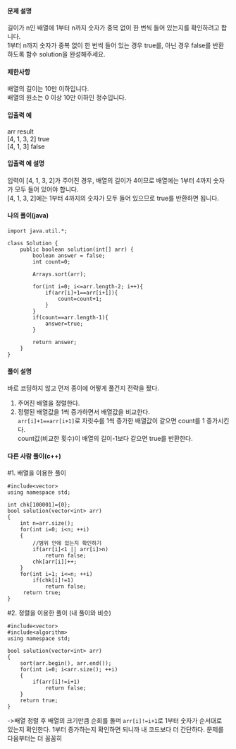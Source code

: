 #### 문제 설명
길이가 n인 배열에 1부터 n까지 숫자가 중복 없이 한 번씩 들어 있는지를 확인하려고 합니다.  
1부터 n까지 숫자가 중복 없이 한 번씩 들어 있는 경우 true를, 아닌 경우 false를 반환하도록 함수 solution을 완성해주세요.  

#### 제한사항
배열의 길이는 10만 이하입니다.  
배열의 원소는 0 이상 10만 이하인 정수입니다.  
#### 입출력 예
arr	         result  
[4, 1, 3, 2]	true  
[4, 1, 3]	   false  
#### 입출력 예 설명
입력이 [4, 1, 3, 2]가 주어진 경우, 배열의 길이가 4이므로 배열에는 1부터 4까지 숫자가 모두 들어 있어야 합니다.  
[4, 1, 3, 2]에는 1부터 4까지의 숫자가 모두 들어 있으므로 true를 반환하면 됩니다.  

#### 나의 풀이(java)
```
import java.util.*;

class Solution {
    public boolean solution(int[] arr) {
        boolean answer = false;
        int count=0;
        
        Arrays.sort(arr);
        
        for(int i=0; i<=arr.length-2; i++){
            if(arr[i]+1==arr[i+1]){
                count=count+1;
            }
        }
        if(count==arr.length-1){
            answer=true;
        }

        return answer;
    }
}
```  

#### 풀이 설명
바로 코딩하지 않고 먼저 종이에 어떻게 풀건지 전략을 짰다.  
1. 주어진 배열을 정렬한다.  
2. 정렬된 배열값을 1씩 증가하면서 배열값을 비교한다.  
`arr[i]+1==arr[i+1]`로 자릿수를 1씩 증가한 배열값이 같으면 count를 1 증가시킨다.  
count값(비교한 횟수)이 배열의 길이-1보다 같으면 true를 반환한다.  


#### 다른 사람 풀이(c++)

#1. 배열을 이용한 풀이
```
#include<vector>
using namespace std;

int chk[100001]={0};
bool solution(vector<int> arr)
{
    int n=arr.size();
    for(int i=0; i<n; ++i)
    {
        //범위 안에 있는지 확인하기
        if(arr[i]<1 || arr[i]>n)
            return false;
        chk[arr[i]]++;
    }
    for(int i=1; i<=n; ++i)
        if(chk[i]!=1)
            return false;
     return true;
}
```
#2. 정렬을 이용한 풀이 (내 풀이와 비슷)
```
#include<vector>
#include<algorithm>
using namespace std;

bool solution(vector<int> arr)
{
    sort(arr.begin(), arr.end());
    for(int i=0; i<arr.size(); ++i)
    {
        if(arr[i]!=i+1)
            return false;
    }
    return true;
}
```
->배열 정렬 후 배열의 크기만큼 순회를 돌며 `arr[i]!=i+1`로 1부터 숫자가 순서대로 있는지 확인한다.
1부터 증가하는지 확인하면 되니까 내 코드보다 더 간단하다.
문제를 다음부터는 더 꼼꼼히 


